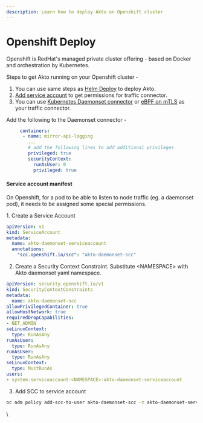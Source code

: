 ```yaml
---
description: Learn how to deploy Akto on Openshift cluster
---
```


# Openshift Deploy

Openshift is RedHat's managed private cluster offering - based on Docker and orchestration by Kubernetes.&#x20;

Steps to get Akto running on your Openshift cluster -&#x20;

1. You can use same steps as [Helm Deploy](helm-deploy.md) to deploy Akto.&#x20;
2. [Add service account](openshift-deploy.md#service-account-manifest) to get permissions for traffic connector.
3. You can use [Kubernetes Daemonset connector](../traffic-connections/traffic-data-sources/kubernetes.md) or [eBPF on mTLS](../traffic-connections/traffic-data-sources/ebpf-mtls.md) as your traffic connector.&#x20;

Add the following to the Daemonset connector -         &#x20;

```yaml
     containers:
      - name: mirror-api-logging
        ... 
        # add the following lines to add additional privileges
        privileged: true	
        securityContext:
          runAsUser: 0
          privileged: true
```

#### Service account manifest&#x20;

On Openshift, for a pod to be able to listen to node traffic (eg. a daemonset pod), it needs to be assigned some special permissions.

1\. Create a Service Account&#x20;

```yaml
apiVersion: v1
kind: ServiceAccount
metadata:
  name: akto-daemonset-serviceaccount
  annotations:
    "scc.openshift.io/scc": "akto-daemonset-scc"
```

2. Create a Security Context Constraint. Substitute \<NAMESPACE> with Akto daemonset yaml namespace.

```yaml
apiVersion: security.openshift.io/v1
kind: SecurityContextConstraints
metadata:
  name: akto-daemonset-scc
allowPrivilegedContainer: true
allowHostNetwork: true
requiredDropCapabilities:
- NET_ADMIN
seLinuxContext:
  type: RunAsAny
runAsUser:
  type: RunAsAny
runAsUser:
  type: RunAsAny
seLinuxContext:
  type: MustRunAs
users:
- system:serviceaccount:<NAMESPACE>:akto-daemonset-serviceaccount
```

3. Add SCC to service account

```bash
oc adm policy add-scc-to-user akto-daemonset-scc -z akto-daemonset-serviceaccount
```

\
